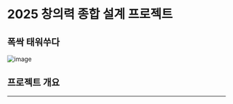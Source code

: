 # 2025 창의력 종합 설계 프로젝트

폭싹 태워쑤다
---
![image](https://github.com/user-attachments/assets/42a5df27-6099-4980-9d3a-4c29679df0f5)

## 프로젝트 개요
---
